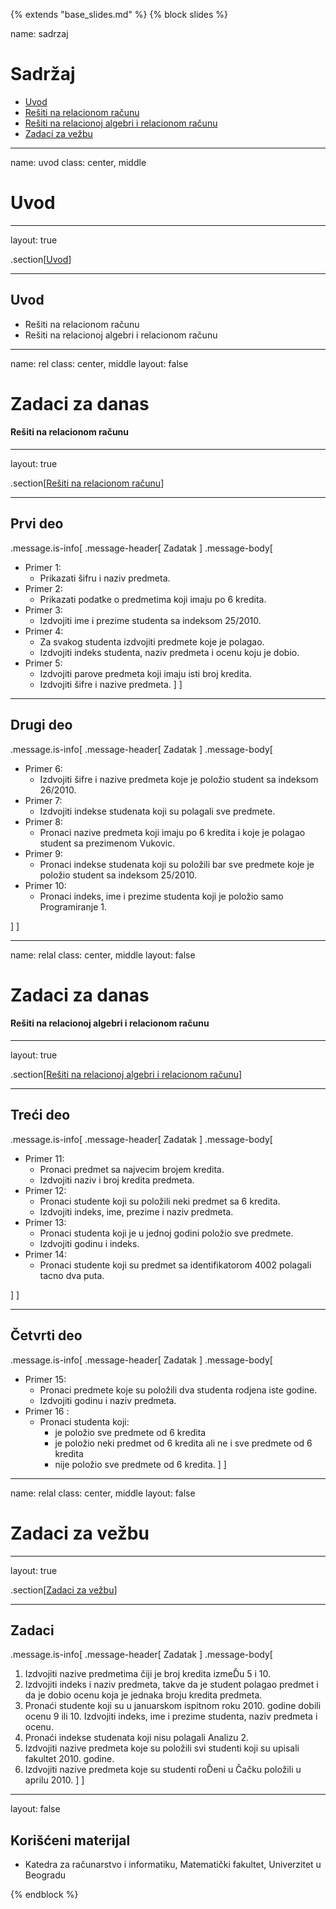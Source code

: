 {% extends "base_slides.md" %}
{% block slides %}

name: sadrzaj

# Sadržaj

- [Uvod](#uvod)
- [Rešiti na relacionom računu](#rel)
- [Rešiti na relacionoj algebri i relacionom računu](#relal)
- [Zadaci za vežbu](#vezba)

---
name: uvod 
class: center, middle

# Uvod

---
layout: true

.section[[Uvod](#sadrzaj)]

---

## Uvod 

- Rešiti na relacionom računu
- Rešiti na relacionoj algebri i relacionom računu

---
name: rel 
class: center, middle
layout: false

# Zadaci za danas
#### Rešiti na relacionom računu

---
layout: true

.section[[Rešiti na relacionom računu](#sadrzaj)]

---

## Prvi deo

.message.is-info[
.message-header[
Zadatak
]
.message-body[
- Primer 1: 
    - Prikazati šifru i naziv predmeta.
- Primer 2: 
    - Prikazati podatke o predmetima koji imaju po 6 kredita.
- Primer 3: 
    - Izdvojiti ime i prezime studenta sa indeksom 25/2010.
- Primer 4: 
    - Za svakog studenta izdvojiti predmete koje je polagao. 
    - Izdvojiti indeks studenta, naziv predmeta i ocenu koju je dobio.
- Primer 5: 
    - Izdvojiti parove predmeta koji imaju isti broj kredita. 
    - Izdvojiti šifre i nazive predmeta.
]
]


---

## Drugi deo

.message.is-info[
.message-header[
Zadatak
]
.message-body[
- Primer 6: 
    - Izdvojiti šifre i nazive predmeta koje je položio student sa indeksom 26/2010.
- Primer 7: 
    - Izdvojiti indekse studenata koji su polagali sve predmete.
- Primer 8: 
    - Pronaci nazive predmeta koji imaju po 6 kredita i koje je polagao student sa prezimenom Vukovic.
- Primer 9: 
    - Pronaci indekse studenata koji su položili bar sve predmete koje je položio student sa indeksom 25/2010.
- Primer 10: 
    - Pronaci indeks, ime i prezime studenta koji je položio samo Programiranje 1.

]
]


---

name: relal 
class: center, middle
layout: false

# Zadaci za danas
#### Rešiti na relacionoj algebri i relacionom računu

---
layout: true

.section[[Rešiti na relacionoj algebri i relacionom računu](#sadrzaj)]

---

## Treći deo

.message.is-info[
.message-header[
Zadatak
]
.message-body[
- Primer 11: 
    - Pronaci predmet sa najvecim brojem kredita. 
    - Izdvojiti naziv i broj kredita predmeta.
- Primer 12: 
    - Pronaci studente koji su položili neki predmet sa 6 kredita. 
    - Izdvojiti indeks, ime, prezime i naziv predmeta.
- Primer 13: 
    - Pronaci studenta koji je u jednoj godini položio sve predmete. 
    - Izdvojiti godinu i indeks.
- Primer 14: 
    - Pronaci studente koji su predmet sa identifikatorom 4002 polagali tacno dva puta.

]
]


---
## Četvrti deo

.message.is-info[
.message-header[
Zadatak
]
.message-body[
- Primer 15: 
    - Pronaci predmete koje su položili dva studenta rodjena iste godine. 
    - Izdvojiti godinu i naziv predmeta.
- Primer 16 : 
    - Pronaci studenta koji:
        - je položio sve predmete od 6 kredita
        - je položio neki predmet od 6 kredita ali ne i sve predmete od 6 kredita
        - nije položio sve predmete od 6 kredita.
]
]



---

name: relal 
class: center, middle
layout: false

# Zadaci za vežbu

---
layout: true

.section[[Zadaci za vežbu](#sadrzaj)]

---

## Zadaci

.message.is-info[
.message-header[
Zadatak
]
.message-body[
1. Izdvojiti nazive predmetima čiji je broj kredita izmeĎu 5 i 10.
1. Izdvojiti indeks i naziv predmeta, takve da je student polagao predmet i da je dobio ocenu koja je jednaka broju kredita predmeta.
1. Pronaći studente koji su u januarskom ispitnom roku 2010. godine dobili ocenu 9 ili 10. Izdvojiti indeks, ime i prezime studenta, naziv predmeta i ocenu.
1. Pronaći indekse studenata koji nisu polagali Analizu 2.
1. Izdvojiti nazive predmeta koje su položili svi studenti koji su upisali fakultet 2010. godine.
1. Izdvojiti nazive predmeta koje su studenti roĎeni u Čačku položili u aprilu 2010.
]
]


---

layout: false

## Korišćeni materijal

- Katedra za računarstvo i informatiku, Matematički fakultet, Univerzitet u Beogradu


{% endblock %}